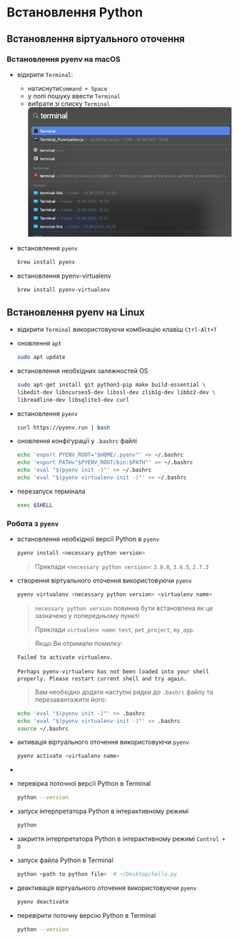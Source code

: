 # Встановлення Python

## Встановлення віртуального оточення
### Встановлення pyenv на macOS

- відкрити `Terminal`:
  - натиснути`Command + Space`
  - у полі пошуку ввести `Terminal`
  - вибрати зі списку `Terminal`
  ![Find Terminal](images/find_terminal.png)

- встановлення `pyenv`
    ```bash
    brew install pyenv
    ```
- встановлення pyenv-virtualenv
    ```bash
    brew install pyenv-virtualenv
    ```

## Встановлення pyenv на Linux
- відкрити `Terminal` використовуючи комбінацію клавіш `Ctrl-Alt+T`

- оновлення `apt`
  ```bash
  sudo apt update
  ```
  
- встановлення необхідних залежностей OS
  ```bash
  sudo apt-get install git python3-pip make build-essential \
  libedit-dev libncurses5-dev libssl-dev zlib1g-dev libbz2-dev \
  libreadline-dev libsqlite3-dev curl
  ```

- встановлення `pyenv`
  ```bash
  curl https://pyenv.run | bash
  ```
  
- оновлення конфігурації у `.bashrc` файлі
  ```bash
  echo 'export PYENV_ROOT="$HOME/.pyenv"' >> ~/.bashrc
  echo 'export PATH="$PYENV_ROOT/bin:$PATH"' >> ~/.bashrc
  echo 'eval "$(pyenv init -)"' >> ~/.bashrc
  echo 'eval "$(pyenv virtualenv-init -)"' >> ~/.bashrc
  ```
  
- перезапуск термінала
  ```bash
  exec $SHELL
  ```

### Робота з `pyenv`
- встановлення необхідної версії Python в `pyenv`
    ```bash
    pyenv install <necessary python version> 
    ```
    > Приклади `<necessary python version>`: `3.8.0`, `3.6.5`, `2.7.3`

- створення віртуального оточення використовуючи `pyenv`
    ```bash
    pyenv virtualenv <necessary python version> <virtualenv name>
    ```
    >`necessary python version` повинна бути встановлена як це зазначено у попередньому пункті
    >
    >Приклади `virtualenv name`: `test`, `pet_project`, `my_app`.
    
    >Якщо Ви отримали помилку:
    ```
    Failed to activate virtualenv.
    
    Perhaps pyenv-virtualenv has not been loaded into your shell properly. Please restart current shell and try again.
    ```
    >Вам необхідно додати наступні рядки до `.bashrc` файлу та перезавантажити його:
    ```bash
    echo 'eval "$(pyenv init -)"' >> .bashrc
    echo 'eval "$(pyenv virtualenv-init -)"' >> .bashrc
    source ~/.bashrc
    ```


- активація віртуального оточення використовуючи `pyenv`
    ```bash
    pyenv activate <virtualenv name>
    ```
- 
- перевірка поточної версії Python в Terminal
    ```bash
    python --version
    ```

- запуск інтерпретатора Python в інтерактивному режимі
    ```bash
    python
    ```

- закриття інтерпретатора Python в інтерактивному режимі
  `Control + D`

- запуск файла Python в Terminal
    ```bash
    python <path to python file>  # ~/Desktop/hello.py
    ```

- деактивація віртуального оточення використовуючи `pyenv`
    ```bash
    pyenv deactivate 
    ```


- перевірити поточну версію Python в Terminal
    ```bash
    python --version
    ```